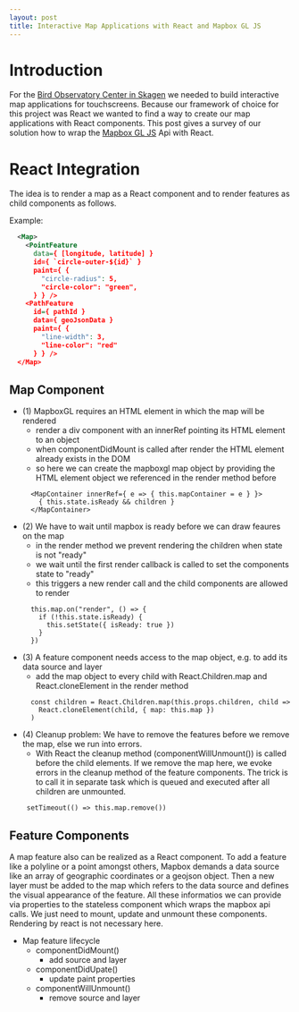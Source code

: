 ```yaml
---
layout: post
title: Interactive Map Applications with React and Mapbox GL JS
---
```


# Introduction
For the [Bird Observatory Center in Skagen](http://www.skagenfuglestation.dk/) we needed to build  interactive map applications for touchscreens. Because our framework of choice for this project was React we wanted to find a way to create our map applications with React components. This post gives a survey of our solution how to wrap the [Mapbox GL JS](https://github.com/mapbox/mapbox-gl-js) Api with React.

# React Integration
The idea is to render a map as a React component and to render features as child components as follows.

Example:
```xml
  <Map>
    <PointFeature
      data={ [longitude, latitude] }
      id={ `circle-outer-${id}` }
      paint={ {
        "circle-radius": 5,
        "circle-color": "green",
      } } />
    <PathFeature
      id={ pathId }
      data={ geoJsonData }
      paint={ {
        "line-width": 3,
        "line-color": "red"
      } } />
  </Map>
```

## Map Component
- (1) MapboxGL requires an HTML element in which the map will be rendered
  - render a div component with an innerRef pointing its HTML element to an object
  - when componentDidMount is called after render the HTML element already exists in the DOM
  - so here we can create the mapboxgl map object by providing the HTML element object we referenced in the render method before
  ```
    <MapContainer innerRef={ e => { this.mapContainer = e } }>
      { this.state.isReady && children }
    </MapContainer>
  ```
- (2) We have to wait until mapbox is ready before we can draw feaures on the map
  - in the render method we prevent rendering the children when state is not "ready"
  - we wait until the first render callback is called to set the components state to "ready"
  - this triggers a new render call and the child components are allowed to render
  ```
    this.map.on("render", () => {
      if (!this.state.isReady) {
        this.setState({ isReady: true })
      }
    })
  ```
- (3) A feature component needs access to the map object, e.g. to add its data source and layer
  - add the map object to every child with React.Children.map and React.cloneElement in the render method
  ```
    const children = React.Children.map(this.props.children, child =>
      React.cloneElement(child, { map: this.map })
    )
  ```
- (4) Cleanup problem: We have to remove the features before we remove the map, else we run into errors.
  - With React the cleanup method (componentWillUnmount()) is called before the child elements. If we remove the map here, we evoke errors in the cleanup method of the feature components. The trick is to call it in separate task which is queued and executed after all children are unmounted.
   ```
    setTimeout(() => this.map.remove())
   ```

## Feature Components
  A map feature also can be realized as a React component. To add a feature like a polyline or a point amongst others, Mapbox demands a data source like an array of geographic coordinates or a geojson object. Then a new layer must be added to the map which refers to the data source and defines the visual appearance of the feature. All these informatios we can provide via properties to the stateless component which wraps the mapbox api calls. We just need to mount, update and unmount these components. Rendering by react is not necessary here.

  - Map feature lifecycle
    - componentDidMount()
      - add source and layer
    - componentDidUpate()
      - update paint properties
    - componentWillUnmount()
      - remove source and layer
